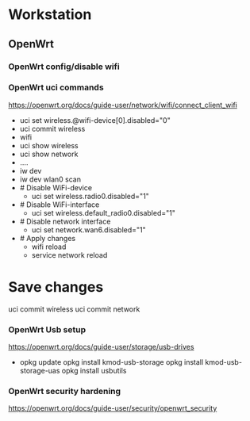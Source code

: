 # Workstation

## OpenWrt
### OpenWrt config/disable wifi

### OpenWrt uci commands
https://openwrt.org/docs/guide-user/network/wifi/connect_client_wifi
- uci set wireless.@wifi-device[0].disabled="0"
- uci commit wireless
- wifi
- uci show wireless
- uci show network
- ....
- iw dev
- iw dev wlan0 scan
- &#35; Disable WiFi-device
  - uci set wireless.radio0.disabled="1"
- &#35; Disable WiFi-interface
  - uci set wireless.default_radio0.disabled="1"
- &#35; Disable network interface
  - uci set network.wan6.disabled="1"
- &#35; Apply changes
  - wifi reload
  - service network reload

# Save changes
uci commit wireless
uci commit network


### OpenWrt Usb setup
https://openwrt.org/docs/guide-user/storage/usb-drives
- opkg update
opkg install kmod-usb-storage
opkg install kmod-usb-storage-uas
opkg install usbutils


### OpenWrt security hardening
https://openwrt.org/docs/guide-user/security/openwrt_security
